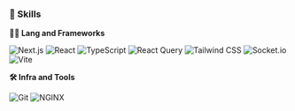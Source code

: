 ### 🦾 Skills
**🧑‍💻 Lang and Frameworks**

![Next.js](https://img.shields.io/badge/next.js-000000.svg?&style=for-the-badge&logo=nextdotjs&logoColor=white) ![React](https://img.shields.io/badge/react-61DAFB.svg?&style=for-the-badge&logo=react&logoColor=white) ![TypeScript](https://img.shields.io/badge/typescript-3178C6.svg?&style=for-the-badge&logo=typescript&logoColor=white) ![React Query](https://img.shields.io/badge/reactquery-FF4154.svg?&style=for-the-badge&logo=reactquery&logoColor=white) ![Tailwind CSS](https://img.shields.io/badge/tailwindcss-06B6D4.svg?&style=for-the-badge&logo=tailwindcss&logoColor=white) ![Socket.io](https://img.shields.io/badge/socket.io-010101.svg?&style=for-the-badge&logo=socketdotio&logoColor=white) ![Vite](https://img.shields.io/badge/vite-646CFF.svg?&style=for-the-badge&logo=vite&logoColor=white) 

**🛠️ Infra and Tools**

![Git](https://img.shields.io/badge/git-F05032.svg?&style=for-the-badge&logo=git&logoColor=white) ![NGINX](https://img.shields.io/badge/nginx-009639.svg?&style=for-the-badge&logo=nginx&logoColor=white)
